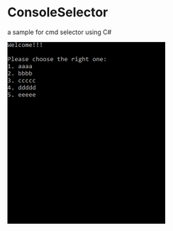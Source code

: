 # ConsoleSelector
a sample for cmd selector using C#

![image](https://github.com/bryht/ConsoleSelector/blob/master/readme.gif)
